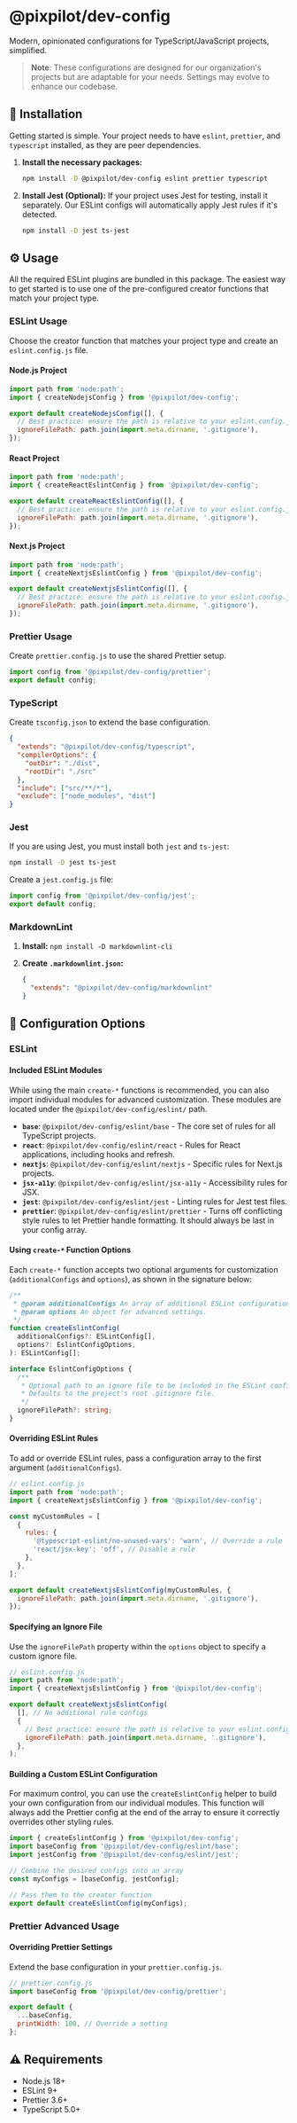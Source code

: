 # @pixpilot/dev-config

Modern, opinionated configurations for TypeScript/JavaScript projects, simplified.

> **Note**: These configurations are designed for our organization's projects but are adaptable for your needs. Settings may evolve to enhance our codebase.

## 🚀 Installation

Getting started is simple. Your project needs to have `eslint`, `prettier`, and `typescript` installed, as they are peer dependencies.

1.  **Install the necessary packages:**

    ```bash
    npm install -D @pixpilot/dev-config eslint prettier typescript
    ```

2.  **Install Jest (Optional):**
    If your project uses Jest for testing, install it separately. Our ESLint configs will automatically apply Jest rules if it's detected.

    ```bash
    npm install -D jest ts-jest
    ```

## ⚙️ Usage

All the required ESLint plugins are bundled in this package. The easiest way to get started is to use one of the pre-configured creator functions that match your project type.

### ESLint Usage

Choose the creator function that matches your project type and create an `eslint.config.js` file.

#### **Node.js Project**

```javascript
import path from 'node:path';
import { createNodejsConfig } from '@pixpilot/dev-config';

export default createNodejsConfig([], {
  // Best practice: ensure the path is relative to your eslint.config.js
  ignoreFilePath: path.join(import.meta.dirname, '.gitignore'),
});
```

#### **React Project**

```javascript
import path from 'node:path';
import { createReactEslintConfig } from '@pixpilot/dev-config';

export default createReactEslintConfig([], {
  // Best practice: ensure the path is relative to your eslint.config.js
  ignoreFilePath: path.join(import.meta.dirname, '.gitignore'),
});
```

#### **Next.js Project**

```javascript
import path from 'node:path';
import { createNextjsEslintConfig } from '@pixpilot/dev-config';

export default createNextjsEslintConfig([], {
  // Best practice: ensure the path is relative to your eslint.config.js
  ignoreFilePath: path.join(import.meta.dirname, '.gitignore'),
});
```

### Prettier Usage

Create `prettier.config.js` to use the shared Prettier setup.

```javascript
import config from '@pixpilot/dev-config/prettier';
export default config;
```

### TypeScript

Create `tsconfig.json` to extend the base configuration.

```json
{
  "extends": "@pixpilot/dev-config/typescript",
  "compilerOptions": {
    "outDir": "./dist",
    "rootDir": "./src"
  },
  "include": ["src/**/*"],
  "exclude": ["node_modules", "dist"]
}
```

### Jest

If you are using Jest, you must install both `jest` and `ts-jest`:

```bash
npm install -D jest ts-jest
```

Create a `jest.config.js` file:

```javascript
import config from '@pixpilot/dev-config/jest';
export default config;
```

### MarkdownLint

1.  **Install:** `npm install -D markdownlint-cli`
2.  **Create `.markdownlint.json`:**

    ```json
    {
      "extends": "@pixpilot/dev-config/markdownlint"
    }
    ```

## 🔧 Configuration Options

### ESLint

#### Included ESLint Modules

While using the main `create-*` functions is recommended, you can also import individual modules for advanced customization. These modules are located under the `@pixpilot/dev-config/eslint/` path.

- **`base`**: `@pixpilot/dev-config/eslint/base` - The core set of rules for all TypeScript projects.
- **`react`**: `@pixpilot/dev-config/eslint/react` - Rules for React applications, including hooks and refresh.
- **`nextjs`**: `@pixpilot/dev-config/eslint/nextjs` - Specific rules for Next.js projects.
- **`jsx-a11y`**: `@pixpilot/dev-config/eslint/jsx-a11y` - Accessibility rules for JSX.
- **`jest`**: `@pixpilot/dev-config/eslint/jest` - Linting rules for Jest test files.
- **`prettier`**: `@pixpilot/dev-config/eslint/prettier` - Turns off conflicting style rules to let Prettier handle formatting. It should always be last in your config array.

#### Using `create-*` Function Options

Each `create-*` function accepts two optional arguments for customization (`additionalConfigs` and `options`), as shown in the signature below:

```typescript
/**
 * @param additionalConfigs An array of additional ESLint configuration objects to merge.
 * @param options An object for advanced settings.
 */
function createEslintConfig(
  additionalConfigs?: ESLintConfig[],
  options?: EslintConfigOptions,
): ESLintConfig[];

interface EslintConfigOptions {
  /**
   * Optional path to an ignore file to be included in the ESLint config.
   * Defaults to the project's root .gitignore file.
   */
  ignoreFilePath?: string;
}
```

#### Overriding ESLint Rules

To add or override ESLint rules, pass a configuration array to the first argument (`additionalConfigs`).

```javascript
// eslint.config.js
import path from 'node:path';
import { createNextjsEslintConfig } from '@pixpilot/dev-config';

const myCustomRules = [
  {
    rules: {
      '@typescript-eslint/no-unused-vars': 'warn', // Override a rule
      'react/jsx-key': 'off', // Disable a rule
    },
  },
];

export default createNextjsEslintConfig(myCustomRules, {
  ignoreFilePath: path.join(import.meta.dirname, '.gitignore'),
});
```

#### Specifying an Ignore File

Use the `ignoreFilePath` property within the `options` object to specify a custom ignore file.

```javascript
// eslint.config.js
import path from 'node:path';
import { createNextjsEslintConfig } from '@pixpilot/dev-config';

export default createNextjsEslintConfig(
  [], // No additional rule configs
  {
    // Best practice: ensure the path is relative to your eslint.config.js
    ignoreFilePath: path.join(import.meta.dirname, '.gitignore'),
  },
);
```

#### Building a Custom ESLint Configuration

For maximum control, you can use the `createEslintConfig` helper to build your own configuration from our individual modules. This function will always add the Prettier config at the end of the array to ensure it correctly overrides other styling rules.

```javascript
import { createEslintConfig } from '@pixpilot/dev-config';
import baseConfig from '@pixpilot/dev-config/eslint/base';
import jestConfig from '@pixpilot/dev-config/eslint/jest';

// Combine the desired configs into an array
const myConfigs = [baseConfig, jestConfig];

// Pass them to the creator function
export default createEslintConfig(myConfigs);
```

### Prettier Advanced Usage

#### Overriding Prettier Settings

Extend the base configuration in your `prettier.config.js`.

```javascript
// prettier.config.js
import baseConfig from '@pixpilot/dev-config/prettier';

export default {
  ...baseConfig,
  printWidth: 100, // Override a setting
};
```

## ⚠️ Requirements

- Node.js 18+
- ESLint 9+
- Prettier 3.6+
- TypeScript 5.0+
